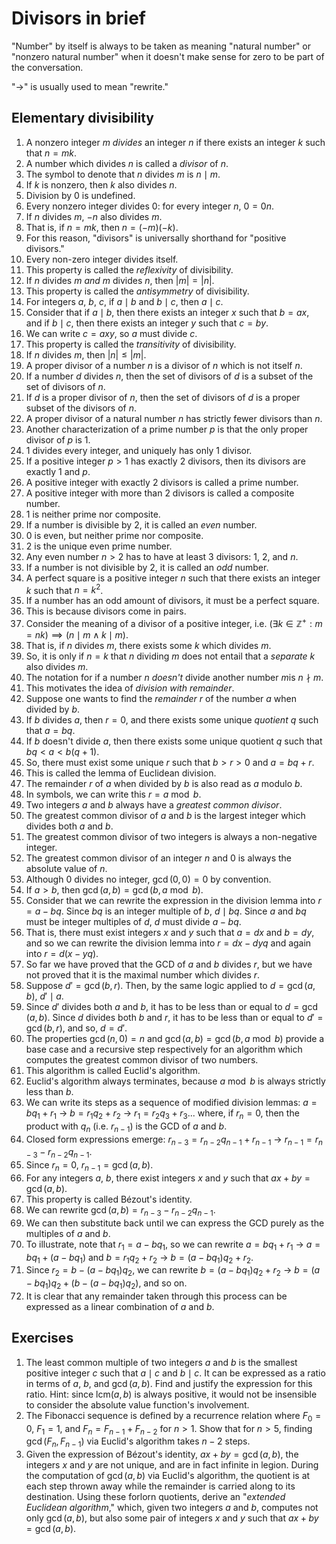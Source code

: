 # Divisors in brief

"Number" by itself is always to be taken as meaning "natural number" or "nonzero natural number" when it doesn't make sense for zero to be part of the conversation.

"->" is usually used to mean "rewrite."

## Elementary divisibility

1. A nonzero integer $m$ *divides* an integer $n$ if there exists an integer $k$ such that $n = mk$.
2. A number which divides $n$ is called a *divisor* of $n$.
3. The symbol to denote that $n$ divides $m$ is $n \mid m$.
4. If $k$ is nonzero, then $k$ also divides $n$.
5. Division by $0$ is undefined.
6. Every nonzero integer divides $0$: for every integer $n$, $0 = 0n$.
7. If $n$ divides $m$, $-n$ also divides $m$.
8. That is, if $n = mk$, then $n = (-m)(-k)$.
9. For this reason, "divisors" is universally shorthand for "positive divisors."
10. Every non-zero integer divides itself.
11. This property is called the *reflexivity* of divisibility.
12. If $n$ divides $m$ *and* $m$ divides $n$, then $|m| = |n|$.
13. This property is called the *antisymmetry* of divisibility.
14. For integers $a$, $b$, $c$, if $a \mid b$ and $b \mid c$, then $a \mid c$.
15. Consider that if $a \mid b$, then there exists an integer $x$ such that $b = ax$, and if $b \mid c$, then there exists an integer $y$ such that $c = by$.
16. We can write $c = axy$, so $a$ must divide $c$.
17. This property is called the *transitivity* of divisibility.
18. If $n$ divides $m$, then $|n| \le |m|$.
19. A proper divisor of a number $n$ is a divisor of $n$ which is not itself $n$.
20. If a number $d$ divides $n$, then the set of divisors of $d$ is a subset of the set of divisors of $n$.
21. If $d$ is a proper divisor of $n$, then the set of divisors of $d$ is a proper subset of the divisors of $n$.
22. A proper divisor of a natural number $n$ has strictly fewer divisors than $n$.
23. Another characterization of a prime number $p$ is that the only proper divisor of $p$ is $1$.
24. $1$ divides every integer, and uniquely has only $1$ divisor.
25. If a positive integer $p > 1$ has exactly $2$ divisors, then its divisors are exactly $1$ and $p$.
26. A positive integer with exactly $2$ divisors is called a prime number.
27. A positive integer with more than 2 divisors is called a composite number.
28. $1$ is neither prime nor composite.
29. If a number is divisible by $2$, it is called an *even* number.
30. $0$ is even, but neither prime nor composite.
31. $2$ is the unique even prime number.
32. Any even number $n > 2$ has to have at least $3$ divisors: $1$, $2$, and $n$.
33. If a number is not divisible by $2$, it is called an *odd* number.
34. A perfect square is a positive integer $n$ such that there exists an integer $k$ such that $n = k^2$.
35. If a number has an odd amount of divisors, it must be a perfect square.
36. This is because divisors come in pairs.
37. Consider the meaning of a divisor of a positive integer, i.e. $(\exists{k \in \mathbb{Z}^+} : m = nk)\implies(n \mid m \land k \mid m)$.
38. That is, if $n$ divides $m$, there exists some $k$ which divides $m$.
39. So, it is only if $n = k$ that $n$ dividing $m$ does not entail that a *separate* $k$ also divides $m$.
40. The notation for if a number $n$ *doesn't* divide another number $m$is $n \nmid m$.
41. This motivates the idea of *division with remainder*.
42. Suppose one wants to find the *remainder* $r$ of the number $a$ when divided by $b$.
43. If $b$ divides $a$, then $r = 0$, and there exists some unique *quotient* $q$ such that $a = bq$.
44. If $b$ doesn't divide $a$, then there exists some unique quotient $q$ such that $bq < a < b(q+1)$.
45. So, there must exist some unique $r$ such that $b > r > 0$ and $a = bq + r$.
46. This is called the lemma of Euclidean division.
47. The remainder $r$ of $a$ when divided by $b$ is also read as $a$ modulo $b$.
48. In symbols, we can write this $r = a \bmod b$.
49. Two integers $a$ and $b$ always have a *greatest common divisor*.
50. The greatest common divisor of $a$ and $b$ is the largest integer which divides both $a$ and $b$.
51. The greatest common divisor of two integers is always a non-negative integer.
52. The greatest common divisor of an integer $n$ and $0$ is always the absolute value of $n$.
53. Although $0$ divides no integer, $\gcd(0, 0)= 0$ by convention.
54. If $a > b$, then $\gcd(a, b) = \gcd(b, a \bmod b)$.
55. Consider that we can rewrite the expression in the division lemma into $r = a - bq$. Since $bq$ is an integer multiple of $b$, $d \mid bq$. Since $a$ and $bq$ must be integer multiples of $d$, $d$ must divide $a - bq$.
56. That is, there must exist integers $x$ and $y$ such that $a = dx$ and $b = dy$, and so we can rewrite the division lemma into $r = dx - dyq$ and again into $r = d(x - yq)$.
57. So far we have proved that the GCD of $a$ and $b$ divides $r$, but we have not proved that it is the maximal number which divides $r$.
58. Suppose $d' = \gcd(b, r)$. Then, by the same logic applied to $d = \gcd(a, b)$, $d' \mid a$.
59. Since $d'$ divides both $a$ and $b$, it has to be less than or equal to $d = \gcd(a, b)$. Since $d$ divides both $b$ and $r$, it has to be less than or equal to $d' = \gcd(b, r)$, and so, $d = d'$.
60. The properties $\gcd(n, 0) = n$ and $\gcd(a, b) = \gcd(b, a \bmod b)$ provide a base case and a recursive step respectively for an algorithm which computes the greatest common divisor of two numbers.
61. This algorithm is called Euclid's algorithm.
62. Euclid's algorithm always terminates, because $a \bmod b$ is always strictly less than $b$.
63. We can write its steps as a sequence of modified division lemmas: $a = bq_1 + r_1$ -> $b = r_1q_2 + r_2$ -> $r_1 = r_2q_3 + r_3$... where, if $r_n = 0$, then the product with $q_n$ (i.e. $r_{n-1}$) is the GCD of $a$ and $b$.
64. Closed form expressions emerge: $r_{n-3} = r_{n-2}q_{n-1} + r_{n-1}$ -> $r_{n-1} = r_{n-3} - r_{n-2}q_{n-1}$.
65. Since $r_n = 0$, $r_{n-1} = \gcd(a, b)$.
66. For any integers $a$, $b$, there exist integers $x$ and $y$ such that $ax + by = \gcd(a, b)$.
67. This property is called Bézout's identity.
68. We can rewrite $\gcd(a, b) = r_{n-3} - r_{n-2}q_{n-1}$.
69. We can then substitute back until we can express the GCD purely as the multiples of $a$ and $b$.
70. To illustrate, note that $r_1 = a - bq_1$, so we can rewrite $a = bq_1 + r_1$ -> $a = bq_1 + (a - bq_1)$ and $b = r_1q_2 + r_2$ -> $b = (a - bq_1)q_2 + r_2$.
71. Since $r_2 = b - (a - bq_1)q_2$, we can rewrite $b = (a - bq_1)q_2 + r_2$ -> $b = (a - bq_1)q_2 + (b - (a - bq_1)q_2)$, and so on.
72. It is clear that any remainder taken through this process can be expressed as a linear combination of $a$ and $b$.

## Exercises

1. The least common multiple of two integers $a$ and $b$ is the smallest positive integer $c$ such that $a \mid c$ and $b \mid c$. It can be expressed as a ratio in terms of $a$, $b$, and $\gcd(a, b)$. Find and justify the expression for this ratio. Hint: since $\text{lcm}(a, b)$ is always positive, it would not be insensible to consider the absolute value function's involvement.
2. The Fibonacci sequence is defined by a recurrence relation where $F_0 = 0$, $F_1 = 1$, and $F_n = F_{n-1} + F_{n-2}$ for $n > 1$. Show that for $n > 5$, finding $\gcd(F_n, F_{n-1})$ via Euclid's algorithm takes $n - 2$ steps.
3. Given the expression of Bézout's identity, $ax + by = \gcd(a, b)$, the integers $x$ and $y$ are not unique, and are in fact infinite in legion. During the computation of $\gcd(a, b)$ via Euclid's algorithm, the quotient is at each step thrown away while the remainder is carried along to its destination. Using these forlorn quotients, derive an "*extended Euclidean algorithm*," which, given two integers $a$ and $b$, computes not only $\gcd(a, b)$, but also some pair of integers $x$ and $y$ such that $ax + by = \gcd(a, b)$.
